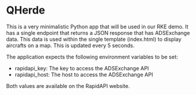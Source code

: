 # QHerde

This is a very minimalistic Python app that will be used in our RKE demo. It has a single endpoint that returns a JSON response that has ADSExchange data. This data is used within the single template (index.html) to display aircrafts on a map. This is updated every 5 seconds.

The application expects the following environment variables to be set:

- rapidapi_key: The key to access the ADSExchange API
- rapidapi_host: The host to access the ADSExchange API

Both values are available on the RapidAPI website.
